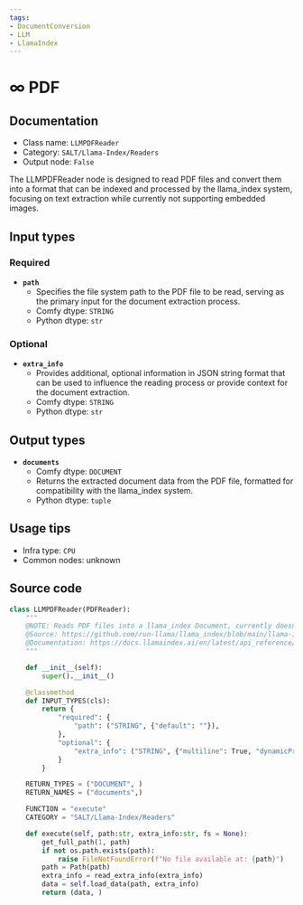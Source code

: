 ```yaml
---
tags:
- DocumentConversion
- LLM
- LlamaIndex
---
```


# ∞ PDF
## Documentation
- Class name: `LLMPDFReader`
- Category: `SALT/Llama-Index/Readers`
- Output node: `False`

The LLMPDFReader node is designed to read PDF files and convert them into a format that can be indexed and processed by the llama_index system, focusing on text extraction while currently not supporting embedded images.
## Input types
### Required
- **`path`**
    - Specifies the file system path to the PDF file to be read, serving as the primary input for the document extraction process.
    - Comfy dtype: `STRING`
    - Python dtype: `str`
### Optional
- **`extra_info`**
    - Provides additional, optional information in JSON string format that can be used to influence the reading process or provide context for the document extraction.
    - Comfy dtype: `STRING`
    - Python dtype: `str`
## Output types
- **`documents`**
    - Comfy dtype: `DOCUMENT`
    - Returns the extracted document data from the PDF file, formatted for compatibility with the llama_index system.
    - Python dtype: `tuple`
## Usage tips
- Infra type: `CPU`
- Common nodes: unknown


## Source code
```python
class LLMPDFReader(PDFReader):
    """
    @NOTE: Reads PDF files into a llama_index Document, currently doesn't support embedded images
    @Source: https://github.com/run-llama/llama_index/blob/main/llama-index-integrations/readers/llama-index-readers-file/llama_index/readers/file/docs/base.py
    @Documentation: https://docs.llamaindex.ai/en/latest/api_reference/readers/file/#llama_index.readers.file.PDFReader
    """

    def __init__(self):
        super().__init__()

    @classmethod
    def INPUT_TYPES(cls):
        return {
            "required": {
                "path": ("STRING", {"default": ""}),
            },
            "optional": {
                "extra_info": ("STRING", {"multiline": True, "dynamicPrompts": False, "default": "{}"}),
            }
        }

    RETURN_TYPES = ("DOCUMENT", )
    RETURN_NAMES = ("documents",)

    FUNCTION = "execute"
    CATEGORY = "SALT/Llama-Index/Readers"

    def execute(self, path:str, extra_info:str, fs = None):
        get_full_path(1, path)
        if not os.path.exists(path):
            raise FileNotFoundError(f"No file available at: {path}")
        path = Path(path)
        extra_info = read_extra_info(extra_info)
        data = self.load_data(path, extra_info)
        return (data, )

```
